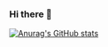 ### Hi there 👋

<!--
**OtavioTadeu/OtavioTadeu** is a ✨ _special_ ✨ repository because its `README.md` (this file) appears on your GitHub profile.

Here are some ideas to get you started:

- 🔭 I’m currently working on school projects
- 🌱 I’m currently learning c#, html and css
- 📫 How to reach me: otaviotadeu244@gmail.com
-->
[![Anurag's GitHub stats](https://github-readme-stats.vercel.app/apiOtavioTadeuanuraghazra)](https://github.com/anuraghazra/github-readme-stats)
